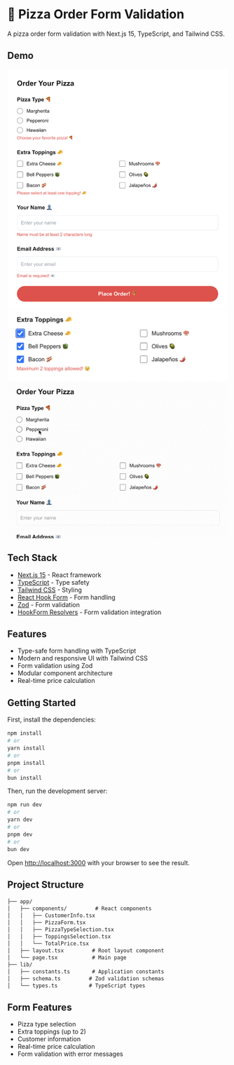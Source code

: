# 🍕 Pizza Order Form Validation

A pizza order form validation with Next.js 15, TypeScript, and Tailwind CSS.

## Demo

<img src="./public/demo1.png" width="600" alt="Demo 1" />

<img src="./public/demo2.png" width="600" alt="Demo 2" />

<img src="./public/demo3.gif" width="600" alt="Demo 3" />

## Tech Stack

- [Next.js 15](https://nextjs.org/) - React framework
- [TypeScript](https://www.typescriptlang.org/) - Type safety
- [Tailwind CSS](https://tailwindcss.com/) - Styling
- [React Hook Form](https://react-hook-form.com/) - Form handling
- [Zod](https://zod.dev/) - Form validation
- [HookForm Resolvers](https://github.com/react-hook-form/resolvers) - Form validation integration

## Features

- Type-safe form handling with TypeScript
- Modern and responsive UI with Tailwind CSS
- Form validation using Zod
- Modular component architecture
- Real-time price calculation

## Getting Started

First, install the dependencies:

```bash
npm install
# or
yarn install
# or
pnpm install
# or
bun install
```

Then, run the development server:

```bash
npm run dev
# or
yarn dev
# or
pnpm dev
# or
bun dev
```

Open [http://localhost:3000](http://localhost:3000) with your browser to see the result.

## Project Structure

```
├── app/
│   ├── components/         # React components
│   │   ├── CustomerInfo.tsx
│   │   ├── PizzaForm.tsx
│   │   ├── PizzaTypeSelection.tsx
│   │   ├── ToppingsSelection.tsx
│   │   └── TotalPrice.tsx
│   ├── layout.tsx         # Root layout component
│   └── page.tsx           # Main page
├── lib/
│   ├── constants.ts       # Application constants
│   ├── schema.ts         # Zod validation schemas
│   └── types.ts          # TypeScript types
```

## Form Features

- Pizza type selection
- Extra toppings (up to 2)
- Customer information
- Real-time price calculation
- Form validation with error messages
